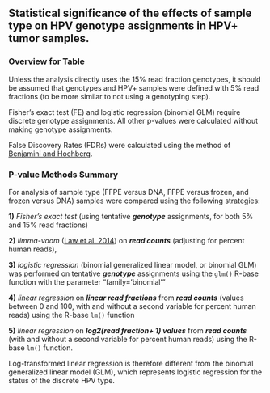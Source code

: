 Statistical significance of the effects of sample type on HPV genotype assignments in HPV+ tumor samples.
-----------------

### Overview for Table

Unless the analysis directly uses the 15% read fraction genotypes, it should be assumed that genotypes and HPV+ samples were defined with 5% read fractions (to be more similar to not using a genotyping step).

Fisher’s exact test (FE) and logistic regression (binomial GLM) require discrete genotype assignments. All other p-values were calculated without making genotype assignments.

False Discovery Rates (FDRs) were calculated using the method of [Benjamini and Hochberg](https://www.jstor.org/stable/2346101).

### P-value Methods Summary

For analysis of sample type (FFPE versus DNA, FFPE versus frozen, and frozen versus DNA) samples were compared using the following strategies:

**1)** *Fisher’s exact test* (using tentative ***genotype*** assignments, for both 5% and 15% read fractions)

**2)** *limma-voom* ([Law et al. 2014](https://genomebiology.biomedcentral.com/articles/10.1186/gb-2014-15-2-r29)) on ***read counts*** (adjusting for percent human reads), 

**3)** *logistic regression* (binomial generalized linear model, or binomial GLM) was performed on tentative ***genotype*** assignments using the `glm()` R-base function with the parameter “family=’binomial’”

**4)** *linear regression* on ***linear read fractions*** from ***read counts*** (values between 0 and 100, with and without a second variable for percent human reads) using the R-base `lm()` function

**5)** *linear regression* on ***log2(read fraction+ 1) values*** from ***read counts*** (with and without a second variable for percent human reads) using the R-base `lm()` function.

Log-transformed linear regression is therefore different from the binomial generalized linear model (GLM), which represents logistic regression for the status of the discrete HPV type.
